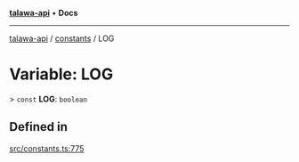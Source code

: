 [**talawa-api**](../../README.md) • **Docs**

***

[talawa-api](../../modules.md) / [constants](../README.md) / LOG

# Variable: LOG

\> `const` **LOG**: `boolean`

## Defined in

[src/constants.ts:775](https://github.com/PalisadoesFoundation/talawa-api/blob/67d017fd9312183a6b2bae1b160bc814f56ab5c2/src/constants.ts#L775)
